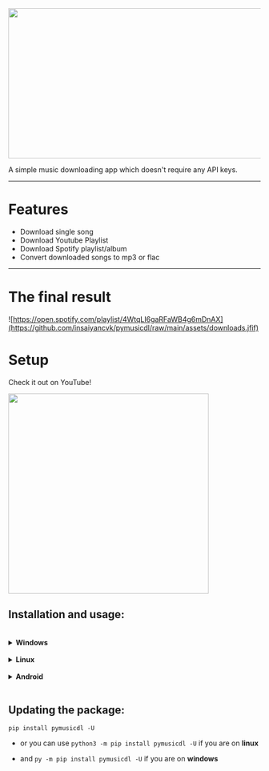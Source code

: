 <div style="text-align:center"><img width="800" height="300" src="https://raw.githubusercontent.com/insaiyancvk/pymusicdl/main/assets/banner.png" /></div>


A simple music downloading app which doesn't require any API keys.

---
# Features
* Download single song
* Download Youtube Playlist
* Download Spotify playlist/album
* Convert downloaded songs to mp3 or flac
---

# The final result
![https://open.spotify.com/playlist/4WtqLI6gaRFaWB4g6mDnAX](https://github.com/insaiyancvk/pymusicdl/raw/main/assets/downloads.jfif)

# Setup

Check it out on YouTube!

<a href="https://www.youtube.com/watch?v=1_BmOtZoo1o"><img width="400" src="https://img.youtube.com/vi/1_BmOtZoo1o/maxresdefault.jpg"></a>

## Installation and usage:

<br>
<details>
   <summary><b>Windows</b></summary>

<details>
   <summary><b>Note</b></summary>

**Read the instructions carefully**
* Make sure Python is added to your Path.
    * You can check it by typing `py --version` in cmd.
      * Consider running this piece of code (in cmd) for installing python (if you don't have python installed): 
      ```
      curl -o python.exe https://www.python.org/ftp/python/3.9.5/python-3.9.5-amd64.exe && python.exe
      ```
      **make sure to check "add to PATH"**
* Make sure PIP is added to your Path.
    * You can check it by typing `pip --version` or `py -m pip --version` in cmd.
      * Consider running this piece of code (in cmd) for installing pip (if you don't have PIP installed): 
      ```
      curl -o get-pip.py https://bootstrap.pypa.io/get-pip.py && py get-pip.py
      ```
</details>

* Run the following command in Command prompt

```
curl -o setup.bat https://raw.githubusercontent.com/insaiyancvk/pymusicdl/main/setup.bat && setup && del setup.bat
```

* Everytime you want to download music just type `musicdl` in cmd :)
</details>
<br>

<details>
   <summary><b>Linux</b></summary>

* Install the pymusicdl.
```
pip install pymusicdl
```
* Install FFMPEG based on the distro.
    * Debian/Ubuntu - `sudo apt install ffmpeg`
    * Fedora/RHEL - `sudo dnf install ffmpeg`
    * Arch - `sudo pacman -S ffmpeg`

    Referred from [ubuntupit](https://www.ubuntupit.com/how-to-install-and-use-ffmpeg-on-linux-distros-beginners-guide/)
* Download "musicdl" to ~/.local/bin, make it executable.
```
curl -o ~/.local/bin/musicdl https://raw.githubusercontent.com/insaiyancvk/pymusicdl/pure-python/musicdl && chmod +x ~/.local/bin/musicdl && clear && echo -e '\n\nType \033[1m\033[3mmusicdl\033[0m in your terminal to download music :)\n\n'
```

* Everytime you want to download music just type `musicdl` in terminal :)
</details>
<br>

<details>
   <summary><b>Android</b></summary>
<br>

[Check this pymusicdl-termux for sample images](https://github.com/insaiyancvk/pymusicdl/tree/pymusicdl-termux)

* Download Termux. 
   > **DO NOT DOWNLOAD IT FROM PLAYSTORE**, for more info check [here](https://www.xda-developers.com/termux-terminal-linux-google-play-updates-stopped/)
   - If you have Android version >=7, then [click here](https://f-droid.org/repo/com.termux_113.apk) to directly download termux apk
   - Otherwise, download [F-Droid apk](https://f-droid.org/F-Droid.apk) and install it. Then install Termux from it.

* Run the below command for installing everything automatically.
```
curl -sS -o setup.sh https://raw.githubusercontent.com/insaiyancvk/pymusicdl/pymusicdl-termux/setup.sh && chmod +x setup.sh && ./setup.sh
```

* Everytime you want to download music just type `musicdl` in termux :)
---
## Updating the package:

```
pip install pymusicdl_termux -U
```

* or you can use `python3 -m pip install pymusicdl -U` in Termux
</details>

<br>

## Updating the package:

```
pip install pymusicdl -U
```

* or you can use `python3 -m pip install pymusicdl -U` if you are on **linux**

* and `py -m pip install pymusicdl -U` if you are on **windows**
